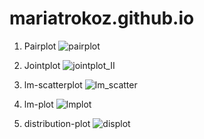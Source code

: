 # mariatrokoz.github.io

1. Pairplot
![pairplot](https://github.com/user-attachments/assets/794a39e0-2d30-4ad6-9833-585ffe1b9469)

3. Jointplot
![jointplot_II](https://github.com/user-attachments/assets/da2523f4-b460-46fc-add9-ac9e6afeab6b)

4. lm-scatterplot
![lm_scatter](https://github.com/user-attachments/assets/431d4427-aaeb-4a7a-898a-04ff77d2e2f7)

5. lm-plot
![lmplot](https://github.com/user-attachments/assets/f93695f7-886f-4a2a-bd31-40343129aa63)

6. distribution-plot
![displot](https://github.com/user-attachments/assets/a3fc2dcf-4874-4535-9dd5-f26346afc31b)








